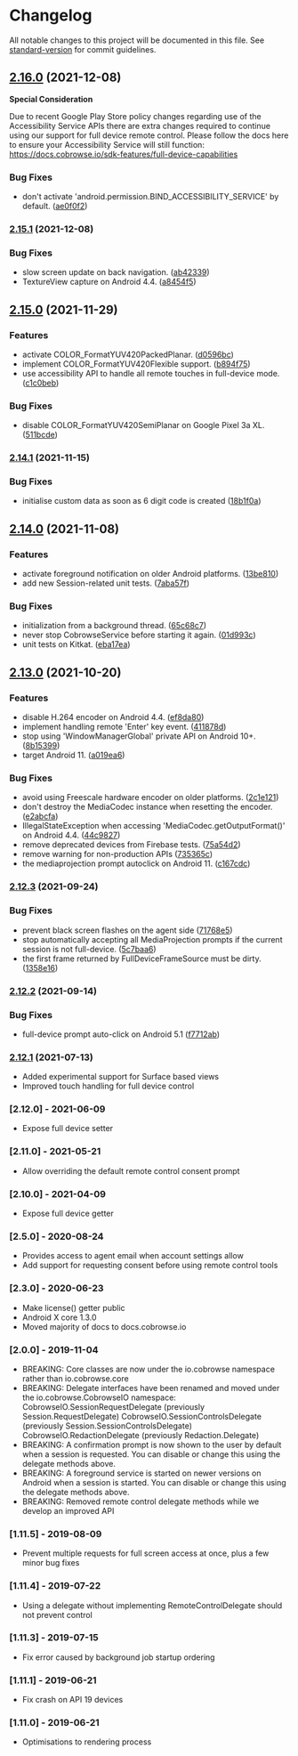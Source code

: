 # Changelog

All notable changes to this project will be documented in this file. See [standard-version](https://github.com/conventional-changelog/standard-version) for commit guidelines.

## [2.16.0](#) (2021-12-08)


**Special Consideration**

Due to recent Google Play Store policy changes regarding use of the Accessibility Service APIs there are extra changes required to continue using our support for full device remote control. Please follow the docs here to ensure your Accessibility Service will still function: https://docs.cobrowse.io/sdk-features/full-device-capabilities


### Bug Fixes

* don't activate 'android.permission.BIND_ACCESSIBILITY_SERVICE' by default. ([ae0f0f2](#))

### [2.15.1](#) (2021-12-08)


### Bug Fixes

* slow screen update on back navigation. ([ab42339](#))
* TextureView capture on Android 4.4. ([a8454f5](#))

## [2.15.0](#) (2021-11-29)


### Features

* activate COLOR_FormatYUV420PackedPlanar. ([d0596bc](#))
* implement COLOR_FormatYUV420Flexible support. ([b894f75](#))
* use accessibility API to handle all remote touches in full-device mode. ([c1c0beb](#))


### Bug Fixes

* disable COLOR_FormatYUV420SemiPlanar on Google Pixel 3a XL. ([511bcde](#))

### [2.14.1](#) (2021-11-15)


### Bug Fixes

* initialise custom data as soon as 6 digit code is created ([18b1f0a](#))

## [2.14.0](#) (2021-11-08)


### Features

* activate foreground notification on older Android platforms. ([13be810](#))
* add new Session-related unit tests. ([7aba57f](#))


### Bug Fixes

* initialization from a background thread. ([65c68c7](#))
* never stop CobrowseService before starting it again. ([01d993c](#))
* unit tests on Kitkat. ([eba17ea](#))

## [2.13.0](#) (2021-10-20)


### Features

* disable H.264 encoder on Android 4.4. ([ef8da80](#))
* implement handling remote 'Enter' key event. ([411878d](#))
* stop using 'WindowManagerGlobal' private API on Android 10+. ([8b15399](#))
* target Android 11. ([a019ea6](#))


### Bug Fixes

* avoid using Freescale hardware encoder on older platforms. ([2c1e121](#))
* don't destroy the MediaCodec instance when resetting the encoder. ([e2abcfa](#))
* IllegalStateException when accessing 'MediaCodec.getOutputFormat()' on Android 4.4. ([44c9827](#))
* remove deprecated devices from Firebase tests. ([75a54d2](#))
* remove warning for non-production APIs ([735365c](#))
* the mediaprojection prompt autoclick on Android 11. ([c167cdc](#))

### [2.12.3](#) (2021-09-24)


### Bug Fixes

* prevent black screen flashes on the agent side ([71768e5](#))
* stop automatically accepting all MediaProjection prompts if the current session is not full-device. ([5c7baa6](#))
* the first frame returned by FullDeviceFrameSource must be dirty. ([1358e16](#))

### [2.12.2](#) (2021-09-14)


### Bug Fixes

* full-device prompt auto-click on Android 5.1 ([f7712ab](#))

### [2.12.1](#) (2021-07-13)
- Added experimental support for Surface based views
- Improved touch handling for full device control

### [2.12.0] - 2021-06-09
- Expose full device setter

### [2.11.0] - 2021-05-21
- Allow overriding the default remote control consent prompt

### [2.10.0] - 2021-04-09
- Expose full device getter

### [2.5.0] - 2020-08-24
- Provides access to agent email when account settings allow
- Add support for requesting consent before using remote control tools

### [2.3.0] - 2020-06-23
- Make license() getter public
- Android X core 1.3.0
- Moved majority of docs to docs.cobrowse.io

### [2.0.0] - 2019-11-04
- BREAKING: Core classes are now under the io.cobrowse namespace rather than io.cobrowse.core
- BREAKING: Delegate interfaces have been renamed and moved under the io.cobrowse.CobrowseIO namespace:
            CobrowseIO.SessionRequestDelegate   (previously Session.RequestDelegate)
            CobrowseIO.SessionControlsDelegate  (previously Session.SessionControlsDelegate)
            CobrowseIO.RedactionDelegate        (previously Redaction.Delegate)
- BREAKING: A confirmation prompt is now shown to the user by default when a session is requested.
            You can disable or change this using the delegate methods above.
- BREAKING: A foreground service is started on newer versions on Android when a session is started.
            You can disable or change this using the delegate methods above.
- BREAKING: Removed remote control delegate methods while we develop an improved API

### [1.11.5] - 2019-08-09
- Prevent multiple requests for full screen access at once, plus a few minor bug fixes

### [1.11.4] - 2019-07-22
- Using a delegate without implementing RemoteControlDelegate should not prevent control

### [1.11.3] - 2019-07-15
- Fix error caused by background job startup ordering

### [1.11.1] - 2019-06-21
- Fix crash on API 19 devices

### [1.11.0] - 2019-06-21
- Optimisations to rendering process
